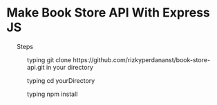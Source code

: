 <h1>Make Book Store API With Express JS</h1>
<ul>Steps
    <ul>typing git clone https://github.com/rizkyperdananst/book-store-api.git in your directory</ul>
    <ul>typing cd yourDirectory</ul>
    <ul>typing npm install</ul>
</ul>